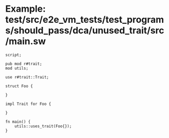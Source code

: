 # Example: test/src/e2e_vm_tests/test_programs/should_pass/dca/unused_trait/src/main.sw

```sway
script;

pub mod r#trait;
mod utils;

use r#trait::Trait;

struct Foo {

}

impl Trait for Foo {

}

fn main() {
    utils::uses_trait(Foo{});
}

```
